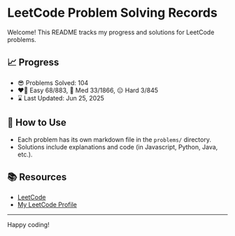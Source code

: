 # LeetCode Problem Solving Records

Welcome! This README tracks my progress and solutions for LeetCode problems.

## 📈 Progress

- 😎 Problems Solved: 104
- ❤️‍🔥 Easy 68/883, 🤔 Med 33/1866, 😑 Hard 3/845
- ⌛️ Last Updated: Jun 25, 2025

## 🚀 How to Use

- Each problem has its own markdown file in the `problems/` directory.
- Solutions include explanations and code (in Javascript, Python, Java, etc.).

## 📚 Resources

- [LeetCode](https://leetcode.com/)
- [My LeetCode Profile](https://leetcode.com/u/tonidevvn/)

---

Happy coding!